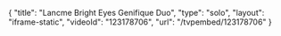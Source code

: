 {
    "title": "Lancme Bright Eyes Genifique Duo",
    "type": "solo",
    "layout": "iframe-static",
    "videoId": "123178706",
    "url": "\/tvpembed\/123178706"
}